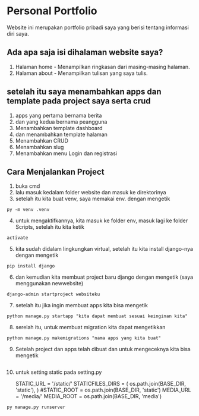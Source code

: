 # Personal Portfolio

Website ini merupakan portfolio pribadi saya yang berisi tentang informasi diri saya.

## Ada apa saja isi dihalaman website saya?

1. Halaman home - Menampilkan ringkasan dari masing-masing halaman.
2. Halaman about - Menampilkan tulisan yang saya tulis.

## setelah itu saya menambahkan apps dan template pada project saya serta crud
1. apps yang pertama bernama berita 
2. dan yang kedua bernama peangguna
3. Menambahkan template dashboard
4. dan menambahkan template halaman
5. Menambahkan CRUD
6. Menambahkan slug
7. Menambahkan menu Login dan registrasi

## Cara Menjalankan Project
1. buka cmd
2. lalu masuk kedalam folder website dan masuk ke direktorinya
3. setelah itu kita buat venv, saya memakai env. dengan mengetik 
```
py -m venv .venv
```
4. untuk mengaktifkannya, kita masuk ke folder env, masuk lagi ke folder Scripts, setelah itu kita ketik 
```
activate
```
5. kita sudah didalam lingkungkan virtual, setelah itu kita install django-nya dengan mengetik 
```
pip install django
```
6. dan kemudian kita membuat project baru django dengan mengetik  (saya menggunakan newwebsite)
```
django-admin startproject websiteku
```
7. setelah itu jika ingin membuat apps kita bisa mengetik
```
python manage.py startapp "kita dapat membuat sesuai keinginan kita"
```
8. serelah itu, untuk membuat migration kita dapat mengetikkan
```
python manage.py makemigrations "nama apps yang kita buat"
```
9. Setelah project dan apps telah dibuat dan untuk mengeceknya kita bisa mengetik 
```
```
10. untuk setting static pada setting.py

    STATIC_URL = '/static/'
STATICFILES_DIRS = (
    os.path.join(BASE_DIR, 'static'),
)
#STATIC_ROOT = os.path.join(BASE_DIR, 'static')
MEDIA_URL = '/media/'
MEDIA_ROOT = os.path.join(BASE_DIR, 'media')

```
py manage.py runserver
```